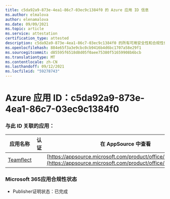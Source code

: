 ```yaml
---
title: c5da92a9-873e-4ea1-86c7-03ec9c1384f0 的 Azure 应用 ID 信息
ms.author: elmalova
author: elenamalova
ms.date: 09/09/2021
ms.topic: article
ms.service: attestation
certification_type: attested
description: c5da92a9-873e-4ea1-86c7-03ec9c1384f0 的所有可用安全性和合规性信息。
ms.openlocfilehash: 884e65f3a3e9cbc0cb9416b4d6bc1707a58e29f1
ms.sourcegitcommit: d85595f6518d8d05f0aee75380f51659908b6bcb
ms.translationtype: MT
ms.contentlocale: zh-CN
ms.lasthandoff: 09/12/2021
ms.locfileid: "59278743"
---
```

# <a name="azure-app-id-c5da92a9-873e-4ea1-86c7-03ec9c1384f0"></a>Azure 应用 ID：c5da92a9-873e-4ea1-86c7-03ec9c1384f0


### <a name="apps-associated-with-this-id"></a>与此 ID 关联的应用：
| **应用名称** | **认证** | **在 AppSource 中查看** |
|--------------|---------------|-----------------------|
| [Teamflect](https://docs.microsoft.com/microsoft-365-app-certification/forward/WA200001860) |  | [https://appsource.microsoft.com/product/office/WA200001860](https://appsource.microsoft.com/product/office/WA200001860) |

### <a name="microsoft-365-app-compliance-status"></a>Microsoft 365应用合规性状态
- Publisher证明状态：已完成
